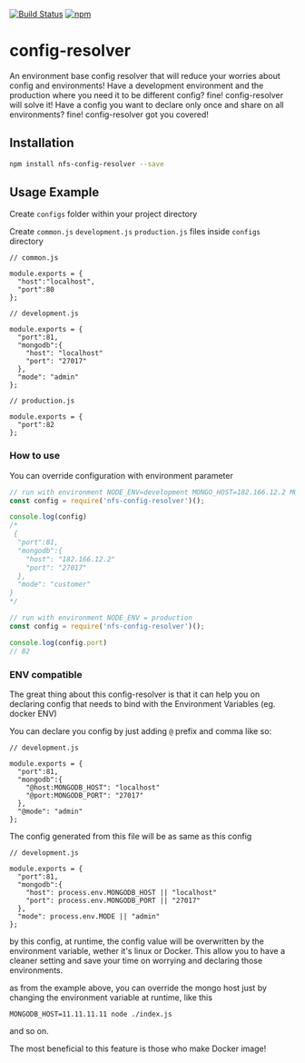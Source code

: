 [![Build Status](https://travis-ci.org/nodeframe/config-resolver.svg?branch=master)](https://travis-ci.org/nodeframe/config-resolver) [![npm](https://img.shields.io/npm/v/nfs-config-resolver.svg)](https://www.npmjs.com/package/nfs-config-resolver)

# config-resolver

An environment base config resolver that will reduce your worries about config and environments! Have a development environment and the production where you need it to be different config? fine! config-resolver will solve it! Have a config you want to declare only once and share on all environments? fine! config-resolver got you covered!

## Installation
```sh
npm install nfs-config-resolver --save
```

## Usage Example

Create `configs` folder within your project directory

Create `common.js` `development.js` `production.js` files inside `configs` directory

```javscript
// common.js

module.exports = {
  "host":"localhost",
  "port":80
};

```

```javscript
// development.js

module.exports = {
  "port":81,
  "mongodb":{
    "host": "localhost"
    "port": "27017"
  },
  "mode": "admin"
};

```

```javscript
// production.js

module.exports = {
  "port":82
};

```

### How to use ###
You can override configuration with environment parameter

```javascript
// run with environment NODE_ENV=development MONGO_HOST=182.166.12.2 MODE=customer
const config = require('nfs-config-resolver')();

console.log(config)
/*
 {
  "port":81,
  "mongodb":{
    "host": "182.166.12.2"
    "port": "27017"
  },
  "mode": "customer"
}
*/
```

```javascript
// run with environment NODE_ENV = production
const config = require('nfs-config-resolver')();

console.log(config.port)
// 82
```

### ENV compatible

The great thing about this config-resolver is that it can help you on declaring config that needs to bind with the Environment Variables (eg. docker ENV)

You can declare you config by just adding `@` prefix and comma like so:

```javscript
// development.js

module.exports = {
  "port":81,
  "mongodb":{
    "@host:MONGODB_HOST": "localhost"
    "@port:MONGODB_PORT": "27017"
  },
  "@mode": "admin"
};

```

The config generated from this file will be as same as this config

```javscript
// development.js

module.exports = {
  "port":81,
  "mongodb":{
    "host": process.env.MONGODB_HOST || "localhost"
    "port": process.env.MONGODB_PORT || "27017"
  },
  "mode": process.env.MODE || "admin"
};

```

by this config, at runtime, the config value will be overwritten by the environment variable, wether it's linux or Docker. This allow you to have a cleaner setting and save your time on worrying and declaring those environments.

as from the example above, you can override the mongo host just by changing the environment variable at runtime, like this

    MONGODB_HOST=11.11.11.11 node ./index.js

and so on.

The most beneficial to this feature is those who make Docker image!
